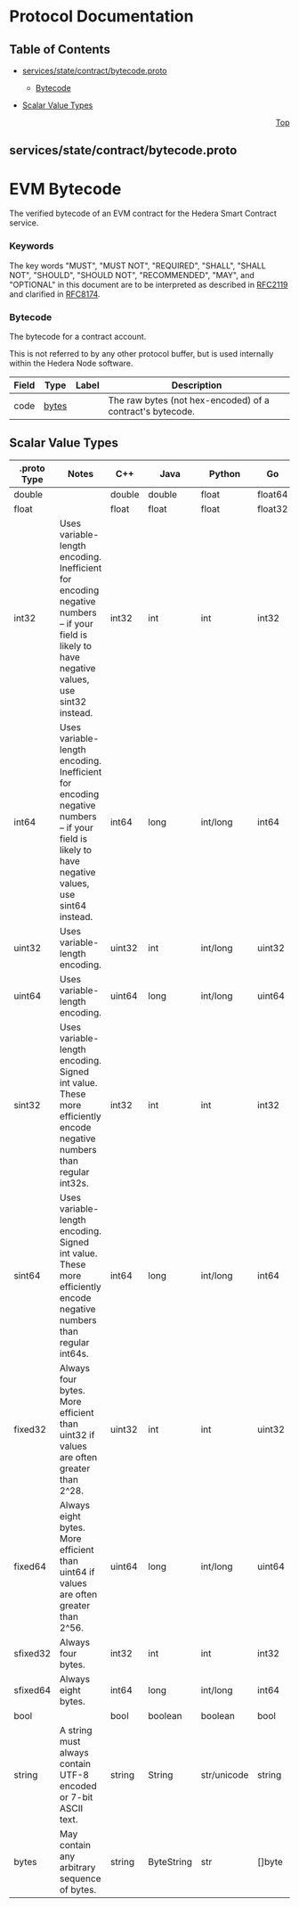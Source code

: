 # Protocol Documentation
<a name="top"></a>

## Table of Contents

- [services/state/contract/bytecode.proto](#services_state_contract_bytecode-proto)
    - [Bytecode](#proto-Bytecode)
  
- [Scalar Value Types](#scalar-value-types)



<a name="services_state_contract_bytecode-proto"></a>
<p align="right"><a href="#top">Top</a></p>

## services/state/contract/bytecode.proto
# EVM Bytecode
The verified bytecode of an EVM contract for the Hedera Smart Contract service.

### Keywords
The key words &#34;MUST&#34;, &#34;MUST NOT&#34;, &#34;REQUIRED&#34;, &#34;SHALL&#34;, &#34;SHALL NOT&#34;,
&#34;SHOULD&#34;, &#34;SHOULD NOT&#34;, &#34;RECOMMENDED&#34;, &#34;MAY&#34;, and &#34;OPTIONAL&#34; in this
document are to be interpreted as described in [RFC2119](https://www.ietf.org/rfc/rfc2119)
and clarified in [RFC8174](https://www.ietf.org/rfc/rfc8174).


<a name="proto-Bytecode"></a>

### Bytecode
The bytecode for a contract account.

This is not referred to by any other protocol buffer, but is used internally
within the Hedera Node software.


| Field | Type | Label | Description |
| ----- | ---- | ----- | ----------- |
| code | [bytes](#bytes) |  | The raw bytes (not hex-encoded) of a contract&#39;s bytecode. |





 

 

 

 



## Scalar Value Types

| .proto Type | Notes | C++ | Java | Python | Go | C# | PHP | Ruby |
| ----------- | ----- | --- | ---- | ------ | -- | -- | --- | ---- |
| <a name="double" /> double |  | double | double | float | float64 | double | float | Float |
| <a name="float" /> float |  | float | float | float | float32 | float | float | Float |
| <a name="int32" /> int32 | Uses variable-length encoding. Inefficient for encoding negative numbers – if your field is likely to have negative values, use sint32 instead. | int32 | int | int | int32 | int | integer | Bignum or Fixnum (as required) |
| <a name="int64" /> int64 | Uses variable-length encoding. Inefficient for encoding negative numbers – if your field is likely to have negative values, use sint64 instead. | int64 | long | int/long | int64 | long | integer/string | Bignum |
| <a name="uint32" /> uint32 | Uses variable-length encoding. | uint32 | int | int/long | uint32 | uint | integer | Bignum or Fixnum (as required) |
| <a name="uint64" /> uint64 | Uses variable-length encoding. | uint64 | long | int/long | uint64 | ulong | integer/string | Bignum or Fixnum (as required) |
| <a name="sint32" /> sint32 | Uses variable-length encoding. Signed int value. These more efficiently encode negative numbers than regular int32s. | int32 | int | int | int32 | int | integer | Bignum or Fixnum (as required) |
| <a name="sint64" /> sint64 | Uses variable-length encoding. Signed int value. These more efficiently encode negative numbers than regular int64s. | int64 | long | int/long | int64 | long | integer/string | Bignum |
| <a name="fixed32" /> fixed32 | Always four bytes. More efficient than uint32 if values are often greater than 2^28. | uint32 | int | int | uint32 | uint | integer | Bignum or Fixnum (as required) |
| <a name="fixed64" /> fixed64 | Always eight bytes. More efficient than uint64 if values are often greater than 2^56. | uint64 | long | int/long | uint64 | ulong | integer/string | Bignum |
| <a name="sfixed32" /> sfixed32 | Always four bytes. | int32 | int | int | int32 | int | integer | Bignum or Fixnum (as required) |
| <a name="sfixed64" /> sfixed64 | Always eight bytes. | int64 | long | int/long | int64 | long | integer/string | Bignum |
| <a name="bool" /> bool |  | bool | boolean | boolean | bool | bool | boolean | TrueClass/FalseClass |
| <a name="string" /> string | A string must always contain UTF-8 encoded or 7-bit ASCII text. | string | String | str/unicode | string | string | string | String (UTF-8) |
| <a name="bytes" /> bytes | May contain any arbitrary sequence of bytes. | string | ByteString | str | []byte | ByteString | string | String (ASCII-8BIT) |

